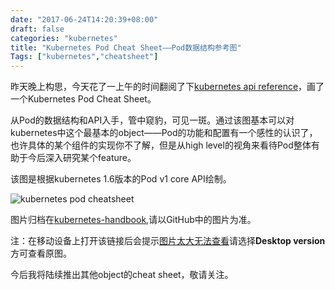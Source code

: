 ```yaml
---
date: "2017-06-24T14:20:39+08:00"
draft: false
categories: "kubernetes"
title: "Kubernetes Pod Cheat Sheet——Pod数据结构参考图"
Tags: ["kubernetes","cheatsheet"]
---
```


昨天晚上构思，今天花了一上午的时间翻阅了下[kubernetes api reference](https://kubernetes.io/docs/api-reference/v1.6)，画了一个Kubernetes Pod Cheat Sheet。

从Pod的数据结构和API入手，管中窥豹，可见一斑。通过该图基本可以对kubernetes中这个最基本的object——Pod的功能和配置有一个感性的认识了，也许具体的某个组件的实现你不了解，但是从high level的视角来看待Pod整体有助于今后深入研究某个feature。

该图是根据kubernetes 1.6版本的Pod v1 core API绘制。

![kubernetes pod cheatsheet](https://res.cloudinary.com/jimmysong/image/upload/images/kubernetes-pod-cheatsheet-v1-20170624-01.png)

图片归档在[kubernetes-handbook](https://github.com/rootsongjc/kubernetes-handbook/blob/master/images/kubernetes-pod-cheatsheet.png),请以GitHub中的图片为准。

注：在移动设备上打开该链接后会提示<u>图片太大无法查看</u>请选择**Desktop version**方可查看原图。

今后我将陆续推出其他object的cheat sheet，敬请关注。
